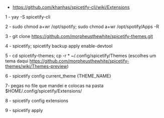* https://github.com/khanhas/spicetify-cli/wiki/Extensions

1 - yay -S spicetify-cli

2 - sudo chmod a+wr /opt/spotify; sudo chmod a+wr /opt/spotify/Apps -R

3 - git clone https://github.com/morpheusthewhite/spicetify-themes.git

4 - spicetify; spicetify backup apply enable-devtool

5 - cd spicetify-themes; cp -r * ~/.config/spicetify/Themes
(escolhes um tema daqui https://github.com/morpheusthewhite/spicetify-themes/wiki/Themes-preview)

6 - spicetify config current_theme {THEME_NAME} 

7- pegas no file que mandei e colocas na pasta 
$HOME/.config/spicetify/Extensions/

8 - spicetify config extensions <file name>

9 - spicetify apply


